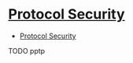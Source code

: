 # [Protocol Security](http://poptop.sourceforge.net/dox/protocol-security.phtml)

- [Protocol Security](#protocol-security)









TODO pptp